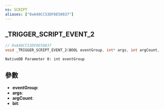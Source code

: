 ```yaml
---
ns: SCRIPT
aliases: ["0xA40CC53DF8E50837"]
---
```

## _TRIGGER_SCRIPT_EVENT_2

```c
// 0xA40CC53DF8E50837
void _TRIGGER_SCRIPT_EVENT_2(BOOL eventGroup, int* args, int argCount, int bit);
```

```
NativeDB Parameter 0: int eventGroup
```

## 參數
* **eventGroup**: 
* **args**: 
* **argCount**: 
* **bit**: 

